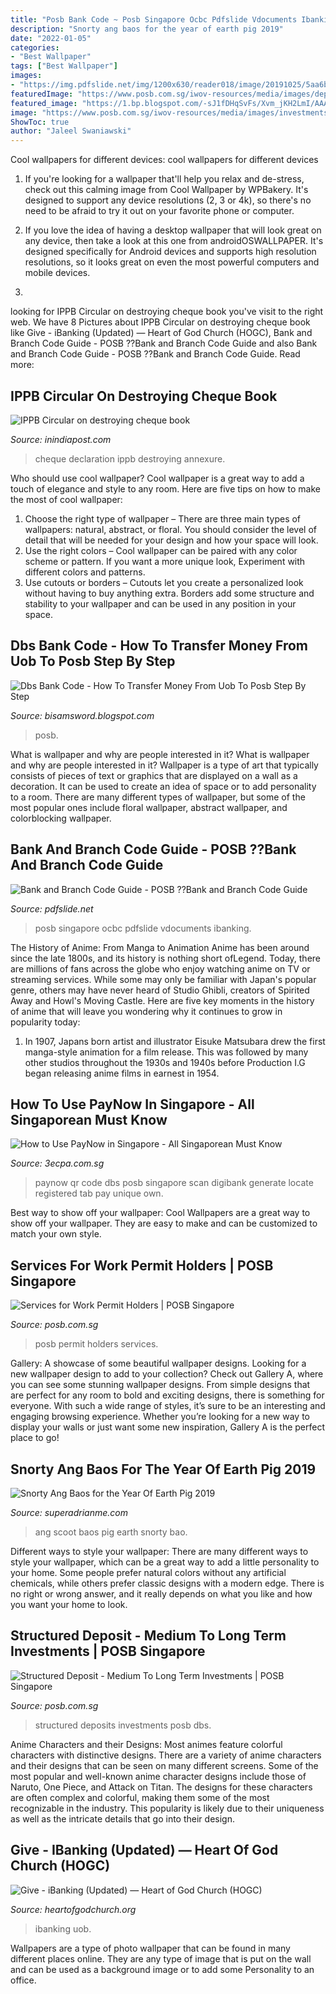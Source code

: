 ```yaml
---
title: "Posb Bank Code ~ Posb Singapore Ocbc Pdfslide Vdocuments Ibanking"
description: "Snorty ang baos for the year of earth pig 2019"
date: "2022-01-05"
categories:
- "Best Wallpaper"
tags: ["Best Wallpaper"]
images:
- "https://img.pdfslide.net/img/1200x630/reader018/image/20191025/5aa6beea7f8b9ab4788ed301.png"
featuredImage: "https://www.posb.com.sg/iwov-resources/media/images/deposits/for-foreigners/services-for-work-permit-holders/axs7.png"
featured_image: "https://1.bp.blogspot.com/-sJ1fDHqSvFs/Xvm_jKH2LmI/AAAAAAAAEbc/1S7gqMVXkwUO19JX60MqiQfwZP_7gY0VwCK4BGAsYHg/d/IMG_20200629_145427.jpg"
image: "https://www.posb.com.sg/iwov-resources/media/images/investments/structured-deposits-hero-1404x630.jpg"
ShowToc: true
author: "Jaleel Swaniawski"
---
```



Cool wallpapers for different devices:
cool wallpapers for different devices 

1. If you're looking for a wallpaper that'll help you relax and de-stress, check out this calming image from Cool Wallpaper by WPBakery. It's designed to support any device resolutions (2, 3 or 4k), so there's no need to be afraid to try it out on your favorite phone or computer.

2. If you love the idea of having a desktop wallpaper that will look great on any device, then take a look at this one from androidOSWALLPAPER. It's designed specifically for Android devices and supports high resolution resolutions, so it looks great on even the most powerful computers and mobile devices.

3.

	

		
looking for IPPB Circular on destroying cheque book you've visit to the right web. We have 8 Pictures about IPPB Circular on destroying cheque book like Give - iBanking (Updated) — Heart of God Church (HOGC), Bank and Branch Code Guide - POSB ??Bank and Branch Code Guide and also Bank and Branch Code Guide - POSB ??Bank and Branch Code Guide. Read more:
		
    
## IPPB Circular On Destroying Cheque Book

<img loading=lazy src="https://1.bp.blogspot.com/-sJ1fDHqSvFs/Xvm_jKH2LmI/AAAAAAAAEbc/1S7gqMVXkwUO19JX60MqiQfwZP_7gY0VwCK4BGAsYHg/d/IMG_20200629_145427.jpg" onerror="this.onerror=null;this.src='https://tse2.mm.bing.net/th?id=OIP.EktwUWGDcvUn_3-kLjJv3wHaJU&amp;pid=15.1';" alt="IPPB Circular on destroying cheque book">

_Source: inindiapost.com_

>cheque declaration ippb destroying annexure. 

	

Who should use cool wallpaper?
Cool wallpaper is a great way to add a touch of elegance and style to any room. Here are five tips on how to make the most of cool wallpaper: 
1) Choose the right type of wallpaper – There are three main types of wallpapers: natural, abstract, or floral. You should consider the level of detail that will be needed for your design and how your space will look. 
2) Use the right colors – Cool wallpaper can be paired with any color scheme or pattern. If you want a more unique look, Experiment with different colors and patterns. 
3) Use cutouts or borders – Cutouts let you create a personalized look without having to buy anything extra. Borders add some structure and stability to your wallpaper and can be used in any position in your space.

    
## Dbs Bank Code - How To Transfer Money From Uob To Posb Step By Step

<img loading=lazy src="https://www.posb.com.sg/iwov-resources/media/images/deposits/for-foreigners/services-for-work-permit-holders/axs6.png" onerror="this.onerror=null;this.src='https://tse4.mm.bing.net/th?id=OIP.LXGGMw4IqVNh48gevYQFCQHaFB&amp;pid=15.1';" alt="Dbs Bank Code - How To Transfer Money From Uob To Posb Step By Step">

_Source: bisamsword.blogspot.com_

>posb. 

	

What is wallpaper and why are people interested in it?
What is wallpaper and why are people interested in it?
Wallpaper is a type of art that typically consists of pieces of text or graphics that are displayed on a wall as a decoration. It can be used to create an idea of space or to add personality to a room. There are many different types of wallpaper, but some of the most popular ones include floral wallpaper, abstract wallpaper, and colorblocking wallpaper.

    
## Bank And Branch Code Guide - POSB ??Bank And Branch Code Guide

<img loading=lazy src="https://img.pdfslide.net/img/1200x630/reader018/image/20191025/5aa6beea7f8b9ab4788ed301.png" onerror="this.onerror=null;this.src='https://tse2.mm.bing.net/th?id=OIP.lddWBpMvXLAaVZc8t4OkcQHaD4&amp;pid=15.1';" alt="Bank and Branch Code Guide - POSB ??Bank and Branch Code Guide">

_Source: pdfslide.net_

>posb singapore ocbc pdfslide vdocuments ibanking. 

	

The History of Anime: From Manga to Animation
Anime has been around since the late 1800s, and its history is nothing short ofLegend. Today, there are millions of fans across the globe who enjoy watching anime on TV or streaming services. While some may only be familiar with Japan's popular genre, others may have never heard of Studio Ghibli, creators of Spirited Away and Howl's Moving Castle. Here are five key moments in the history of anime that will leave you wondering why it continues to grow in popularity today:
1) In 1907, Japans born artist and illustrator Eisuke Matsubara drew the first manga-style animation for a film release. This was followed by many other studios throughout the 1930s and 1940s before Production I.G began releasing anime films in earnest in 1954.

    
## How To Use PayNow In Singapore - All Singaporean Must Know

<img loading=lazy src="https://www.3ecpa.com.sg/wp-content/uploads/2019/06/photo-how-to-generate-paynow-qr-code-with-dbs-posb-digibank-1000x454.jpg" onerror="this.onerror=null;this.src='https://tse2.mm.bing.net/th?id=OIP.hvLxt_u-gFN-akyfJefoJgHaDX&amp;pid=15.1';" alt="How to Use PayNow in Singapore - All Singaporean Must Know">

_Source: 3ecpa.com.sg_

>paynow qr code dbs posb singapore scan digibank generate locate registered tab pay unique own. 

	

Best way to show off your wallpaper:
Cool Wallpapers are a great way to show off your wallpaper. They are easy to make and can be customized to match your own style.

    
## Services For Work Permit Holders | POSB Singapore

<img loading=lazy src="https://www.posb.com.sg/iwov-resources/media/images/deposits/for-foreigners/services-for-work-permit-holders/axs7.png" onerror="this.onerror=null;this.src='https://tse2.mm.bing.net/th?id=OIP.v8-wDFbdqvFmFESbQVBRmwHaE4&amp;pid=15.1';" alt="Services for Work Permit Holders | POSB Singapore">

_Source: posb.com.sg_

>posb permit holders services. 

	

Gallery: A showcase of some beautiful wallpaper designs.
Looking for a new wallpaper design to add to your collection? Check out Gallery A, where you can see some stunning wallpaper designs. From simple designs that are perfect for any room to bold and exciting designs, there is something for everyone. With such a wide range of styles, it’s sure to be an interesting and engaging browsing experience. Whether you’re looking for a new way to display your walls or just want some new inspiration, Gallery A is the perfect place to go!





	
	
    
## Snorty Ang Baos For The Year Of Earth Pig 2019

<img loading=lazy src="https://media.superadrianme.com/wp-content/uploads/2019/01/28124752/2-SCOOT-690x460.jpg" onerror="this.onerror=null;this.src='https://tse1.mm.bing.net/th?id=OIP.NxKi4Sze0pixUF7fCgfkIAHaE8&amp;pid=15.1';" alt="Snorty Ang Baos for the Year Of Earth Pig 2019">

_Source: superadrianme.com_

>ang scoot baos pig earth snorty bao. 

	

Different ways to style your wallpaper:
There are many different ways to style your wallpaper, which can be a great way to add a little personality to your home. Some people prefer natural colors without any artificial chemicals, while others prefer classic designs with a modern edge. There is no right or wrong answer, and it really depends on what you like and how you want your home to look.

    
## Structured Deposit - Medium To Long Term Investments | POSB Singapore

<img loading=lazy src="https://www.posb.com.sg/iwov-resources/media/images/investments/structured-deposits-hero-1404x630.jpg" onerror="this.onerror=null;this.src='https://tse2.mm.bing.net/th?id=OIP.9GjH7lzbLqSuKhsPtvbmVgHaDU&amp;pid=15.1';" alt="Structured Deposit - Medium To Long Term Investments | POSB Singapore">

_Source: posb.com.sg_

>structured deposits investments posb dbs. 

	

Anime Characters and their Designs: Most animes feature colorful characters with distinctive designs.
There are a variety of anime characters and their designs that can be seen on many different screens. Some of the most popular and well-known anime character designs include those of Naruto, One Piece, and Attack on Titan. The designs for these characters are often complex and colorful, making them some of the most recognizable in the industry. This popularity is likely due to their uniqueness as well as the intricate details that go into their design.

    
## Give - IBanking (Updated) — Heart Of God Church (HOGC)

<img loading=lazy src="https://heartofgodchurch.org/s/UOB-iBanking-1.jpg" onerror="this.onerror=null;this.src='https://tse2.mm.bing.net/th?id=OIP.0NVV7AF0M3i6O6xFZyt0IQHaGr&amp;pid=15.1';" alt="Give - iBanking (Updated) — Heart of God Church (HOGC)">

_Source: heartofgodchurch.org_

>ibanking uob. 

	



Wallpapers are a type of photo wallpaper that can be found in many different places online. They are any type of image that is put on the wall and can be used as a background image or to add some Personality to an office.

